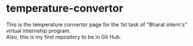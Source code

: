 # temperature-convertor
 This is the temperature convertor page for the 1st task of "Bharat intern's" virtual internship program.
 <br>
 Also, this is my first repository to be in Git Hub.
